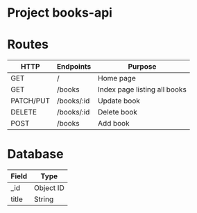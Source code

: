# Project books-api


# Routes

| HTTP    | Endpoints        | Purpose    |
| ------  | -----------------| ---------- |
| GET     | /                | Home page  |
| GET     | /books           | Index page listing all books  |
| PATCH/PUT  | /books/:id    | Update book|
| DELETE  | /books/:id       | Delete book|
| POST    | /books           | Add book|

# Database

| Field | Type |
| ----- | -----|
| _id   | Object ID |
| title | String |